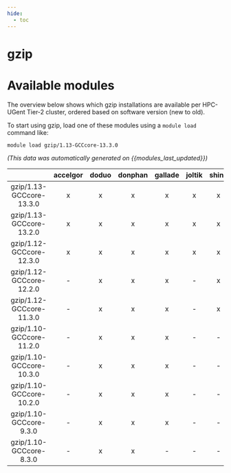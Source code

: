 ```yaml
---
hide:
  - toc
---
```


gzip
====

# Available modules


The overview below shows which gzip installations are available per HPC-UGent Tier-2 cluster, ordered based on software version (new to old).

To start using gzip, load one of these modules using a `module load` command like:

```shell
module load gzip/1.13-GCCcore-13.3.0
```

*(This data was automatically generated on {{modules_last_updated}})*  

| |accelgor|doduo|donphan|gallade|joltik|shinx|
| :---: | :---: | :---: | :---: | :---: | :---: | :---: |
|gzip/1.13-GCCcore-13.3.0|x|x|x|x|x|x|
|gzip/1.13-GCCcore-13.2.0|x|x|x|x|x|x|
|gzip/1.12-GCCcore-12.3.0|x|x|x|x|x|x|
|gzip/1.12-GCCcore-12.2.0|-|x|x|x|-|x|
|gzip/1.12-GCCcore-11.3.0|-|x|x|x|-|x|
|gzip/1.10-GCCcore-11.2.0|-|x|x|x|-|-|
|gzip/1.10-GCCcore-10.3.0|-|x|x|x|-|-|
|gzip/1.10-GCCcore-10.2.0|-|x|x|x|-|-|
|gzip/1.10-GCCcore-9.3.0|-|x|x|x|-|-|
|gzip/1.10-GCCcore-8.3.0|-|x|x|-|-|-|
